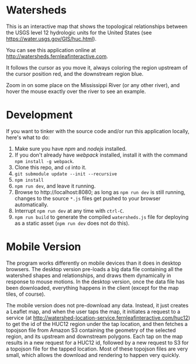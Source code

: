 Watersheds
==========

This is an interactive map that shows the topological relationships between
the USGS level 12 hydrologic units for the United States (see
https://water.usgs.gov/GIS/huc.html).

You can see this application online at http://watersheds.fernleafinteractive.com.

It follows the cursor as you move it, always coloring the region upstream
of the cursor position red, and the downstream region blue.

Zoom in on some place on the Mississippi River (or any other river),
and hover the mouse exactly over the river to see an example.

Development
===========

If you want to tinker with the source code and/or run this application
locally, here's what to do:

  1. Make sure you have *npm* and *nodejs* installed.
  2. If you don't already have *webpack* installed, install it
     with the command `npm install -g webpack`.
  3. Clone this repo, and `cd` into it.
  4. `git submodule update --init --recursive`
  5. `npm install`
  6. `npm run dev`, and leave it running.
  7. Browse to http://localhost:8080; as long as `npm run dev`
     is still running, changes to the source `*.js` files
     get pushed to your browser automatically.
  8. Interrupt `npm run dev` at any time with `ctrl-C`.
  9. `npm run build` to generate the compiled `watersheds.js` file
     for deploying as a static asset (`npm run dev` does not
     do this).
   
Mobile Version
==============

The program works differently on mobile devices than it does in desktop browsers.
The desktop version pre-loads a big data file containing all the watershed shapes
and relationships, and draws them dynamically in response to mouse motions.
In the desktop version, once the data file has been downloaded, everything
happens in the client (except for the map tiles, of course).

The mobile version does not pre-download any data.  Instead, it just creates
a Leaflet map, and when the user taps the map, it initiates a request to
a service (at http://watershed-location-service.fernleafinteractive.com/huc12)
to get the id of the HUC12 region under the tap location, and then fetches a
topojson file from Amazon S3 containing the geometry of the selected region,
and its upstream and downstream polygons.  Each tap on the map results in
a new request for a HUC12 id, followed by a new request to S3 for a topojson
file for the tapped location.  Most of these topojson files are very small,
which allows the download and rendering to happen very quickly.
